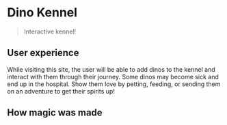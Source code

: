 # Dino Kennel
> Interactive kennel!

## User experience
While visiting this site, the user will be able to add dinos to the kennel and interact with them through their journey. Some dinos may become sick and end up in the hospital. Show them love by petting, feeding, or sending them on an adventure to get their spirits up!

## How magic was made

